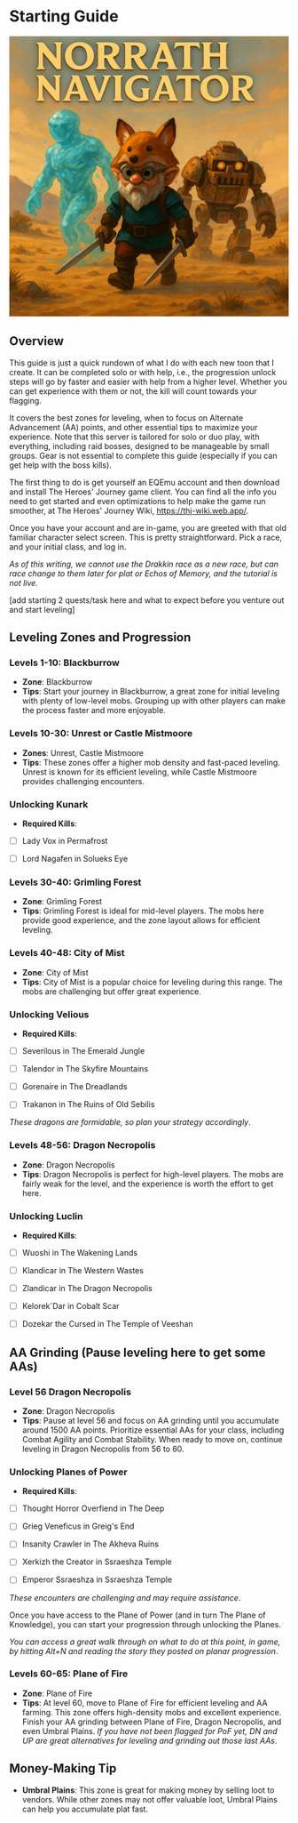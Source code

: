 # Starting Guide

<img src="assets/images/pic 004.jpg" alt="Norrath Navigator Logo" width="720" align="canter">

## Overview
This guide is just a quick rundown of what I do with each new toon that I create. It can be completed solo or with help, i.e., the progression unlock steps will go by faster and easier with help from a higher level. Whether you can get experience with them or not, the kill will count towards your flagging.

It covers the best zones for leveling, when to focus on Alternate Advancement (AA) points, and other essential tips to maximize your experience. Note that this server is tailored for solo or duo play, with everything, including raid bosses, designed to be manageable by small groups. Gear is not essential to complete this guide (especially if you can get help with the boss kills).

The first thing to do is get yourself an EQEmu account and then download and install The Heroes' Journey game client. You can find all the info you need to get started and even optimizations to help make the game run smoother, at The Heroes' Journey Wiki, https://thj-wiki.web.app/.

Once you have your account and are in-game, you are greeted with that old familiar character select screen. This is pretty straightforward. Pick a race, and your initial class, and log in. 

*As of this writing, we cannot use the Drakkin race as a new race, but can race change to them later for plat or Echos of Memory, and the tutorial is not live.*

[add starting 2 quests/task here and what to expect before you venture out and start leveling]

## Leveling Zones and Progression

### Levels 1-10: Blackburrow
- **Zone**: Blackburrow
- **Tips**: Start your journey in Blackburrow, a great zone for initial leveling with plenty of low-level mobs. Grouping up with other players can make the process faster and more enjoyable.

### Levels 10-30: Unrest or Castle Mistmoore
- **Zones**: Unrest, Castle Mistmoore
- **Tips**: These zones offer a higher mob density and fast-paced leveling. Unrest is known for its efficient leveling, while Castle Mistmoore provides challenging encounters.

### Unlocking Kunark
- **Required Kills**: 

- [ ] Lady Vox in Permafrost

- [ ] Lord Nagafen in Solueks Eye


### Levels 30-40: Grimling Forest
- **Zone**: Grimling Forest
- **Tips**: Grimling Forest is ideal for mid-level players. The mobs here provide good experience, and the zone layout allows for efficient leveling.

### Levels 40-48: City of Mist
- **Zone**: City of Mist
- **Tips**: City of Mist is a popular choice for leveling during this range. The mobs are challenging but offer great experience.

### Unlocking Velious
- **Required Kills**:

- [ ] Severilous in The Emerald Jungle

- [ ] Talendor in The Skyfire Mountains

- [ ] Gorenaire in The Dreadlands

- [ ] Trakanon in The Ruins of Old Sebilis


*These dragons are formidable, so plan your strategy accordingly*.

### Levels 48-56: Dragon Necropolis
- **Zone**: Dragon Necropolis
- **Tips**: Dragon Necropolis is perfect for high-level players. The mobs are fairly weak for the level, and the experience is worth the effort to get here.

### Unlocking Luclin
- **Required Kills**:

- [ ] Wuoshi in The Wakening Lands

- [ ] Klandicar in The Western Wastes

- [ ] Zlandicar in The Dragon Necropolis

- [ ] Kelorek`Dar in Cobalt Scar

- [ ] Dozekar the Cursed in The Temple of Veeshan


## AA Grinding (Pause leveling here to get some AAs)

### Level 56 Dragon Necropolis
- **Zone**: Dragon Necropolis
- **Tips**: Pause at level 56 and focus on AA grinding until you accumulate around 1500 AA points. Prioritize essential AAs for your class, including Combat Agility and Combat Stability. When ready to move on, continue leveling in Dragon Necropolis from 56 to 60.

### Unlocking Planes of Power
- **Required Kills**:

- [ ] Thought Horror Overfiend in The Deep

- [ ] Grieg Veneficus in Greig's End

- [ ] Insanity Crawler in The Akheva Ruins

- [ ] Xerkizh the Creator in Ssraeshza Temple

- [ ] Emperor Ssraeshza in Ssraeshza Temple


*These encounters are challenging and may require assistance*.

Once you have access to the Plane of Power (and in turn The Plane of Knowledge), you can start your progression through unlocking the Planes.

*You can access a great walk through on what to do at this point, in game, by hitting Alt+N and reading the story they posted on planar progression*.

### Levels 60-65: Plane of Fire
- **Zone**: Plane of Fire
- **Tips**: At level 60, move to Plane of Fire for efficient leveling and AA farming. This zone offers high-density mobs and excellent experience. Finish your AA grinding between Plane of Fire, Dragon Necropolis, and even Umbral Plains. *If you have not been flagged for PoF yet, DN and UP are great alternatives for leveling and grinding out those last AAs*.

## Money-Making Tip
- **Umbral Plains**: This zone is great for making money by selling loot to vendors. While other zones may not offer valuable loot, Umbral Plains can help you accumulate plat fast.
